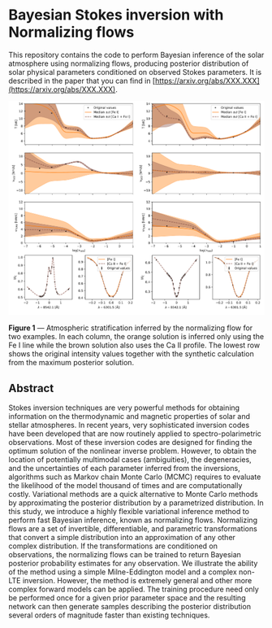 # Bayesian Stokes inversion with Normalizing flows

This repository contains the code to perform Bayesian inference of the solar atmosphere using normalizing flows, producing posterior distribution of solar physical parameters conditioned on observed Stokes parameters. It is described in the paper that you can find in [https://arxiv.org/abs/XXX.XXX](https://arxiv.org/abs/XXX.XXX).

<!-- ![example](milne/milne.png?raw=true "") -->
![example](nlte/nlte.png?raw=true "")

**Figure 1** — Atmospheric stratification inferred by the normalizing flow for two examples. In each column, the orange solution is inferred only using the Fe I line while the brown solution also uses the Ca II profile. The lowest row shows the original intensity values together with the synthetic calculation from the maximum posterior solution.

## Abstract
Stokes inversion techniques are very powerful methods for obtaining information on the thermodynamic and magnetic properties of solar and stellar atmospheres. In recent years, very sophisticated inversion codes have been developed that are now routinely applied to spectro-polarimetric observations. Most of these inversion codes are designed for finding the optimum solution of the nonlinear inverse problem. However, to obtain the location of potentially multimodal cases (ambiguities), the degeneracies, and the uncertainties of each parameter inferred from the inversions, algorithms such as Markov chain Monte Carlo (MCMC) requires to evaluate the likelihood of the model thousand of times and are computationally costly. Variational methods are a quick alternative to Monte Carlo methods by approximating the posterior distribution by a parametrized distribution. In this study, we introduce a highly flexible variational inference method to perform fast Bayesian inference, known as normalizing flows. Normalizing flows are a set of invertible, differentiable, and parametric transformations that convert a simple distribution into an approximation of any other complex distribution. If the transformations are conditioned on observations, the normalizing flows can be trained to return Bayesian posterior probability estimates for any observation. We illustrate the ability of the method using a simple Milne-Eddington model and a complex non-LTE inversion. However, the method is extremely general and other more complex forward models can be applied. The training procedure need only be performed once for a given prior parameter space and the resulting network can then generate samples describing the posterior distribution several orders of magnitude faster than existing techniques.